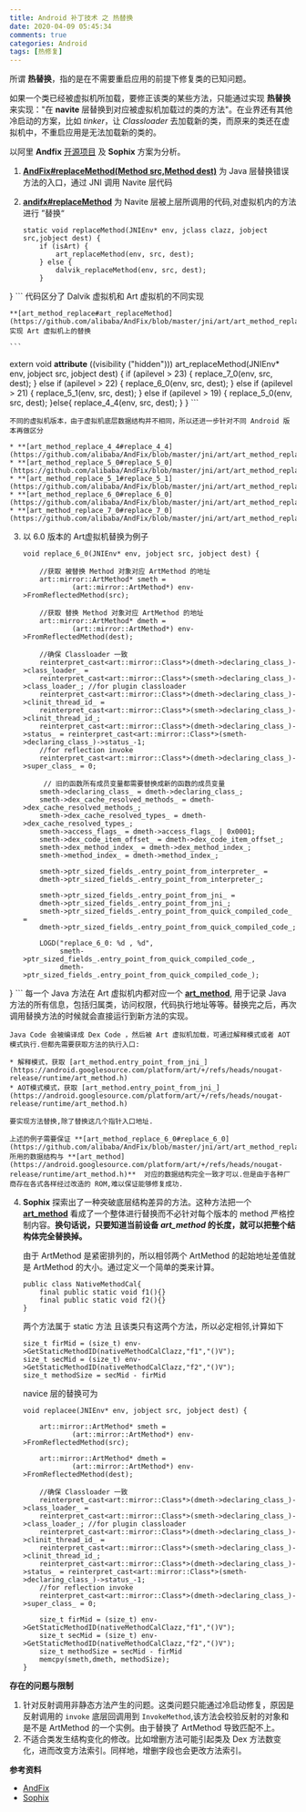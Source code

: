 ```yaml
---
title: Android 补丁技术 之 热替换 
date: 2020-04-09 05:45:34
comments: true
categories: Android
tags: [热修复]
---
```


所谓 **热替换**，指的是在不需要重启应用的前提下修复类的已知问题。

如果一个类已经被虚拟机所加载，要修正该类的某些方法，只能通过实现 **热替换** 来实现："在 **navite** 层替换到对应被虚拟机加载过的类的方法"。在业界还有其他冷启动的方案，比如 *tinker*，让 *Classloader* 去加载新的类，而原来的类还在虚拟机中，不重启应用是无法加载新的类的。

以阿里 **Andfix** [开源项目](https://github.com/alibaba/AndFix) 及 **Sophix** 方案为分析。

1. **[AndFix#replaceMethod(Method src,Method dest)](https://github.com/alibaba/AndFix/blob/master/src/com/alipay/euler/andfix/AndFix.java)** 为 Java 层替换错误方法的入口，通过 JNI 调用 Navite 层代码
2. **[andifx#replaceMethod](https://github.com/alibaba/AndFix/blob/master/jni/andfix.cpp)** 为 Navite 层被上层所调用的代码,对虚拟机内的方法进行 ”替换“

	```
	static void replaceMethod(JNIEnv* env, jclass clazz, jobject src,jobject dest) {
		if (isArt) {
			art_replaceMethod(env, src, dest);
		} else {
			dalvik_replaceMethod(env, src, dest);
		}
}
	```
	代码区分了 Dalvik 虚拟机和 Art 虚拟机的不同实现
	
	**[art_method_replace#art_replaceMethod](https://github.com/alibaba/AndFix/blob/master/jni/art/art_method_replace.cpp)** 实现 Art 虚拟机上的替换
	
	```
extern void __attribute__ ((visibility ("hidden"))) art_replaceMethod(JNIEnv* env, jobject src, jobject dest) {
	    if (apilevel > 23) {
	        replace_7_0(env, src, dest);
	    } else if (apilevel > 22) {
			replace_6_0(env, src, dest);
		} else if (apilevel > 21) {
			replace_5_1(env, src, dest);
		} else if (apilevel > 19) {
			replace_5_0(env, src, dest);
	    }else{
	        replace_4_4(env, src, dest);
	    }
}
	```
	
	不同的虚拟机版本，由于虚拟机底层数据结构并不相同，所以还进一步针对不同 Android 版本再做区分
	
	* **[art_method_replace_4_4#replace_4_4](https://github.com/alibaba/AndFix/blob/master/jni/art/art_method_replace_4_4.cpp)**
	* **[art_method_replace_5_0#replace_5_0](https://github.com/alibaba/AndFix/blob/master/jni/art/art_method_replace_5_0.cpp)**
	* **[art_method_replace_5_1#replace_5_1](https://github.com/alibaba/AndFix/blob/master/jni/art/art_method_replace_5_1.cpp)**
	* **[art_method_replace_6_0#replace_6_0](https://github.com/alibaba/AndFix/blob/master/jni/art/art_method_replace_6_0.cpp)**
	* **[art_method_replace_7_0#replace_7_0](https://github.com/alibaba/AndFix/blob/master/jni/art/art_method_replace_7_0.cpp)**
	
3. 以 6.0 版本的 Art虚拟机替换为例子

	```
	void replace_6_0(JNIEnv* env, jobject src, jobject dest) {
	
		//获取 被替换 Method 对象对应 ArtMethod 的地址
		art::mirror::ArtMethod* smeth =
				(art::mirror::ArtMethod*) env->FromReflectedMethod(src);
				
		//获取 替换 Method 对象对应 ArtMethod 的地址
		art::mirror::ArtMethod* dmeth =
				(art::mirror::ArtMethod*) env->FromReflectedMethod(dest);
	
		//确保 Classloader 一致
	    reinterpret_cast<art::mirror::Class*>(dmeth->declaring_class_)->class_loader_ =
	    reinterpret_cast<art::mirror::Class*>(smeth->declaring_class_)->class_loader_; //for plugin classloader
	    reinterpret_cast<art::mirror::Class*>(dmeth->declaring_class_)->clinit_thread_id_ =
	    reinterpret_cast<art::mirror::Class*>(smeth->declaring_class_)->clinit_thread_id_;
	    reinterpret_cast<art::mirror::Class*>(dmeth->declaring_class_)->status_ = reinterpret_cast<art::mirror::Class*>(smeth->declaring_class_)->status_-1;
	    //for reflection invoke
	    reinterpret_cast<art::mirror::Class*>(dmeth->declaring_class_)->super_class_ = 0;
	
		 // 旧的函数所有成员变量都需要替换成新的函数的成员变量
	    smeth->declaring_class_ = dmeth->declaring_class_;
	    smeth->dex_cache_resolved_methods_ = dmeth->dex_cache_resolved_methods_;
	    smeth->dex_cache_resolved_types_ = dmeth->dex_cache_resolved_types_;
	    smeth->access_flags_ = dmeth->access_flags_ | 0x0001;
	    smeth->dex_code_item_offset_ = dmeth->dex_code_item_offset_;
	    smeth->dex_method_index_ = dmeth->dex_method_index_;
	    smeth->method_index_ = dmeth->method_index_;
	    
	    smeth->ptr_sized_fields_.entry_point_from_interpreter_ =
	    dmeth->ptr_sized_fields_.entry_point_from_interpreter_;
	    
	    smeth->ptr_sized_fields_.entry_point_from_jni_ =
	    dmeth->ptr_sized_fields_.entry_point_from_jni_;
	    smeth->ptr_sized_fields_.entry_point_from_quick_compiled_code_ =
	    dmeth->ptr_sized_fields_.entry_point_from_quick_compiled_code_;
	    
	    LOGD("replace_6_0: %d , %d",
	         smeth->ptr_sized_fields_.entry_point_from_quick_compiled_code_,
	         dmeth->ptr_sized_fields_.entry_point_from_quick_compiled_code_);
}
	```
	每一个 Java 方法在 Art 虚拟机内都对应一个 **[art_method](https://android.googlesource.com/platform/art/+/refs/heads/nougat-release/runtime/art_method.h)**, 用于记录 Java 方法的所有信息，包括归属类，访问权限，代码执行地址等等。替换完之后，再次调用替换方法的时候就会直接运行到新方法的实现。
	
	Java Code 会被编译成 Dex Code ，然后被 Art 虚拟机加载，可通过解释模式或者 AOT模式执行.但都先需要获取方法的执行入口:
	
	* 解释模式，获取 [art_method.entry_point_from_jni_](https://android.googlesource.com/platform/art/+/refs/heads/nougat-release/runtime/art_method.h)
	* AOT模式模式，获取 [art_method.entry_point_from_jni_](https://android.googlesource.com/platform/art/+/refs/heads/nougat-release/runtime/art_method.h)
	
	要实现方法替换,除了替换这几个指针入口地址. 
	
	上述的例子需要保证 **[art_method_replace_6_0#replace_6_0](https://github.com/alibaba/AndFix/blob/master/jni/art/art_method_replace_6_0.cpp)** 所用的数据结构与 **[art_method](https://android.googlesource.com/platform/art/+/refs/heads/nougat-release/runtime/art_method.h)**	对应的数据结构完全一致才可以.但是由于各种厂商存在各式各样经过改造的 ROM,难以保证能够修复成功.

4. **Sophix** 探索出了一种突破底层结构差异的方法。这种方法把一个 **[art_method](https://android.googlesource.com/platform/art/+/refs/heads/nougat-release/runtime/art_method.h)** 看成了一个整体进行替换而不必针对每个版本的 method 严格控制内容。**换句话说，只要知道当前设备 *art_method* 的长度，就可以把整个结构体完全替换掉。**
	
	由于 ArtMethod 是紧密排列的，所以相邻两个 ArtMethod 的起始地址差值就是 ArtMethod 的大小。通过定义一个简单的类来计算。
	
	```
	public class NativeMethodCal{
		final public static void f1(){}
		final public static void f2(){}
	}
	```
	两个方法属于 static 方法 且该类只有这两个方法，所以必定相邻,计算如下
	
	```
	size_t firMid = (size_t) env->GetStaticMethodID(nativeMethodCalClazz,"f1","()V");
	size_t secMid = (size_t) env->GetStaticMethodID(nativeMethodCalClazz,"f2","()V");
	size_t methodSize = secMid - firMid
	```
	navice 层的替换可为
	
	```
	void replacee(JNIEnv* env, jobject src, jobject dest) {
	
		art::mirror::ArtMethod* smeth =
				(art::mirror::ArtMethod*) env->FromReflectedMethod(src);
				
		art::mirror::ArtMethod* dmeth =
				(art::mirror::ArtMethod*) env->FromReflectedMethod(dest);
				
		//确保 Classloader 一致
	    reinterpret_cast<art::mirror::Class*>(dmeth->declaring_class_)->class_loader_ =
	    reinterpret_cast<art::mirror::Class*>(smeth->declaring_class_)->class_loader_; //for plugin classloader
	    reinterpret_cast<art::mirror::Class*>(dmeth->declaring_class_)->clinit_thread_id_ =
	    reinterpret_cast<art::mirror::Class*>(smeth->declaring_class_)->clinit_thread_id_;
	    reinterpret_cast<art::mirror::Class*>(dmeth->declaring_class_)->status_ = reinterpret_cast<art::mirror::Class*>(smeth->declaring_class_)->status_-1;
	    //for reflection invoke
	    reinterpret_cast<art::mirror::Class*>(dmeth->declaring_class_)->super_class_ = 0;
				
		size_t firMid = (size_t) env->GetStaticMethodID(nativeMethodCalClazz,"f1","()V");
		size_t secMid = (size_t) env->GetStaticMethodID(nativeMethodCalClazz,"f2","()V");
		size_t methodSize = secMid - firMid
		memcpy(smeth,dmeth, methodSize);
	}
	```

**存在的问题与限制**

1. 针对反射调用非静态方法产生的问题。这类问题只能通过冷启动修复，原因是反射调用的 `invoke` 底层回调用到 `InvokeMethod`,该方法会校验反射的对象和是不是 ArtMethod 的一个实例。由于替换了 ArtMethod 导致匹配不上。
2. 不适合类发生结构变化的修改。比如增删方法可能引起类及 Dex 方法数变化，进而改变方法索引。同样地，增删字段也会更改方法索引。

**参考资料**

* [AndFix](https://github.com/alibaba/AndFix)
* [Sophix](https://www.aliyun.com/product/hotfix?spm=5176.56143.765261.332.2NlVMD)